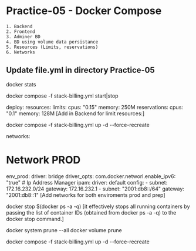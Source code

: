 # Practice-05 - Docker Compose
	1. Backend
	2. Frontend
	3. Adminer BD
	4. BD using volume data persistance
	5. Resources (Limits, reservations)
	6. Networks

## Update file.yml in directory Practice-05

docker stats

docker compose -f stack-billing.yml start|stop

deploy:
      resources:
        limits:
          cpus: "0.15"
          memory: 250M
        reservations:
          cpus: "0.1"
          memory: 128M
[Add in Backend for limit resources:]

docker compose -f stack-billing.yml up -d --force-recreate

networks:
  # Network PROD
  env_prod:
    driver: bridge
    driver_opts:
      com.docker.networl.enable_ipv6: "true"
    # Ip Address Manager
    ipam:
      driver: default
      config:
        - subnet: 172.16.232.0/24
          gateway: 172.16.232.1
        - subnet: "2001:db8::/64"
          gateway: "2001:db8::1"
[Add networks for both enviroments prod and prep]

docker stop $(docker ps -a -q) [it effectively stops all running containers by passing the list of container IDs (obtained from docker ps -a -q) to the docker stop command.]

docker system prune --all
docker volume prune

docker compose -f stack-billing.yml up -d --force-recreate